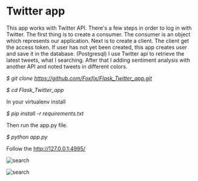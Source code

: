 # Twitter app

This app works with Twitter API. There's a few steps in order to log in with Twitter.
The first thing is to create a consumer. The consumer is an object which represents our application.
Next is to create a client. The client get the access token.
If user has not yet been created, this app creates user and save it in the database. (Postgresql)
I use Twitter api to retrieve the latest tweets, what I searching.
After that I adding sentiment analysis with another API and noted tweets in different colors.

*$ git clone https://github.com/Foxfix/Flask_Twitter_app.git*
  
*$ cd Flask_Twitter_app*
  
In your virtualenv install 

*$ pip install -r requirements.txt*
  
Then run the app.py file. 

*$ python app.py*
  
Follow the http://127.0.0.1:4995/


  
  ![search](https://img-host.org.ua/images/1jvj.png)
  
  ![search](https://img-host.org.ua/images/2gkg.png)
